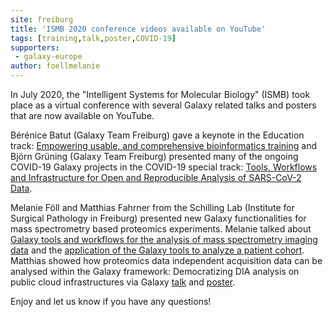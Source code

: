 ```yaml
---
site: freiburg
title: 'ISMB 2020 conference videos available on YouTube'
tags: [training,talk,poster,COVID-19]
supporters:
 - galaxy-europe
author: foellmelanie
---
```


In July 2020, the "Intelligent Systems for Molecular Biology" (ISMB) took place as a virtual conference with
several Galaxy related talks and posters that are now available on YouTube.


Bérénice Batut (Galaxy Team Freiburg) gave a keynote in the Education track:
[Empowering usable, and comprehensive bioinformatics training](https://www.youtube.com/watch?v=C5iaVfRvwJE) and Björn Grüning (Galaxy Team Freiburg)
presented many of the ongoing COVID-19 Galaxy projects in the COVID-19 special track:
[Tools, Workflows and Infrastructure for Open and Reproducible Analysis of SARS-CoV-2 Data](https://www.youtube.com/watch?v=9YwwC35leUY).
 
Melanie Föll and Matthias Fahrner from the Schilling Lab (Institute for Surgical Pathology in Freiburg) presented new Galaxy
functionalities for mass spectrometry based proteomics experiments. 
Melanie talked about [Galaxy tools and workflows for the analysis of mass spectrometry imaging data](https://www.youtube.com/watch?v=Zf0aFXm8BZE) and
the [application of the Galaxy tools to analyze a patient cohort](https://www.youtube.com/watch?v=ZMHqif64JQk). 
Matthias showed how proteomics data independent acquisition data can be analysed within the Galaxy framework:
Democratizing DIA analysis on public cloud infrastructures via Galaxy [talk](https://www.youtube.com/watch?v=CvKdZU-Hf74) and
[poster](https://www.youtube.com/watch?v=Nmvi-6W_-QE).

Enjoy and let us know if you have any questions!
